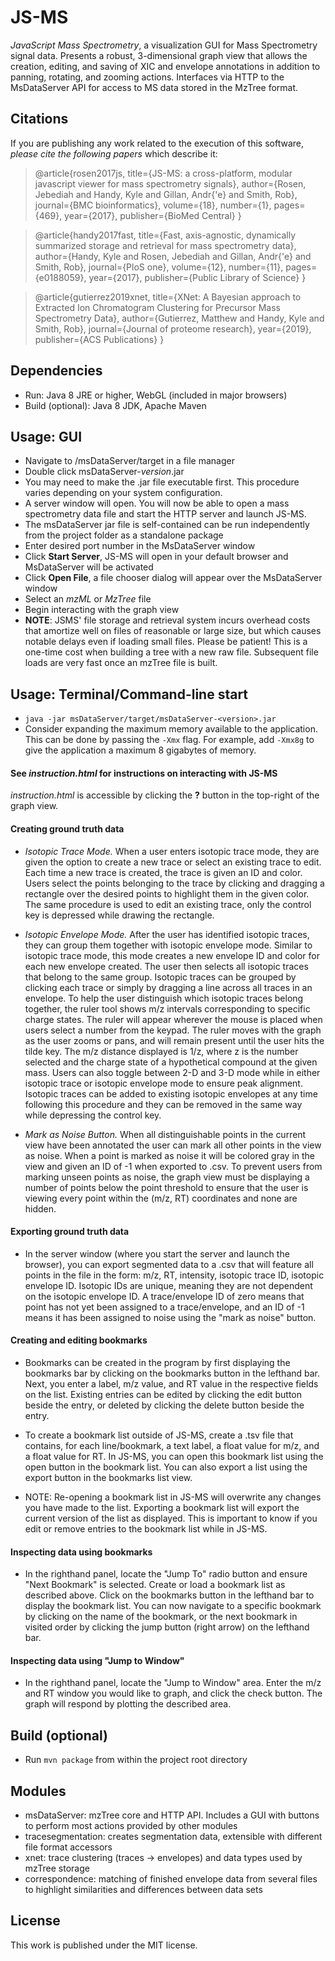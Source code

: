 # JS-MS
*JavaScript Mass Spectrometry*, a visualization GUI for Mass Spectrometry signal data. Presents a robust, 3-dimensional graph view that allows the creation, editing, and saving of XIC and envelope annotations in addition to panning, rotating, and zooming actions. Interfaces via HTTP to the MsDataServer API for access to MS data stored in the MzTree format.

## Citations
If you are publishing any work related to the execution of this software, *please cite the following papers* which describe it:
> @article{rosen2017js,
  title={JS-MS: a cross-platform, modular javascript viewer for mass spectrometry signals},
  author={Rosen, Jebediah and Handy, Kyle and Gillan, Andr{\'e} and Smith, Rob},
  journal={BMC bioinformatics},
  volume={18},
  number={1},
  pages={469},
  year={2017},
  publisher={BioMed Central}
}

> @article{handy2017fast,
  title={Fast, axis-agnostic, dynamically summarized storage and retrieval for mass spectrometry data},
  author={Handy, Kyle and Rosen, Jebediah and Gillan, Andr{\'e} and Smith, Rob},
  journal={PloS one},
  volume={12},
  number={11},
  pages={e0188059},
  year={2017},
  publisher={Public Library of Science}
}

> @article{gutierrez2019xnet,
  title={XNet: A Bayesian approach to Extracted Ion Chromatogram Clustering for Precursor Mass Spectrometry Data},
  author={Gutierrez, Matthew and Handy, Kyle and Smith, Rob},
  journal={Journal of proteome research},
  year={2019},
  publisher={ACS Publications}
}

## Dependencies
* Run: Java 8 JRE or higher, WebGL (included in major browsers)
* Build (optional): Java 8 JDK, Apache Maven

## Usage: GUI
- Navigate to /msDataServer/target in a file manager
- Double click msDataServer-*version*.jar
- You may need to make the .jar file executable first. This procedure varies depending on your system configuration.
- A server window will open. You will now be able to open a mass spectrometry data file and start the HTTP server and launch JS-MS.
- The msDataServer jar file is self-contained can be run independently from the project folder as a standalone package
- Enter desired port number in the MsDataServer window
- Click **Start Server**, JS-MS will open in your default browser and MsDataServer will be activated
- Click **Open File**, a file chooser dialog will appear over the MsDataServer window
- Select an *mzML* or *MzTree* file
- Begin interacting with the graph view
- **NOTE**: JSMS' file storage and retrieval system incurs overhead costs that amortize well on files of reasonable or large size, but which causes notable delays even if loading small files. Please be patient! This is a one-time cost when building a tree with a new raw file. Subsequent file loads are very fast once an mzTree file is built.

## Usage: Terminal/Command-line start
- `java -jar msDataServer/target/msDataServer-<version>.jar`
- Consider expanding the maximum memory available to the application.
  This can be done by passing the `-Xmx` flag. For example, add `-Xmx8g` to give
  the application a maximum 8 gigabytes of memory.

#### See *instruction.html* for instructions on interacting with JS-MS
*instruction.html* is accessible by clicking the **?** button in the top-right of the graph view.

#### Creating ground truth data
- *Isotopic Trace Mode.* When a user enters isotopic trace mode, they are given the option to create a new trace or select an existing trace to edit. Each time a new trace is created, the trace is given an ID and color. Users select the points belonging to the trace by clicking and dragging a rectangle over the desired points to highlight them in the given color. The same procedure is used to edit an existing trace, only the control key is depressed while drawing the rectangle.

- *Isotopic Envelope Mode.* After the user has identified isotopic traces, they can group them together with isotopic envelope mode. Similar to isotopic trace mode, this mode creates a new envelope ID and color for each new envelope created. The user then selects all isotopic traces that belong to the same group. Isotopic traces can be grouped by clicking each trace or simply by dragging a line across all traces in an envelope. To help the user distinguish which isotopic traces belong together, the ruler tool shows m/z intervals corresponding to specific charge states. The ruler will appear wherever the mouse is placed when users select a number from the keypad. The ruler moves with the graph as the user zooms or pans, and will remain present until the user hits the tilde key. The m/z distance displayed is 1/z, where z is the number selected and the charge state of a hypothetical compound at the given mass. Users can also toggle between 2-D and 3-D mode while in either isotopic trace or isotopic envelope mode to ensure peak alignment. Isotopic traces can be added to existing isotopic envelopes at any time following this procedure and they can be removed in the same way while depressing the control key.

- *Mark as Noise Button.* When all distinguishable points in the current view have been annotated the user can mark all other points in the view as noise. When a point is marked as noise it will be colored gray in the view and given an ID of -1 when exported to .csv. To prevent users from marking unseen points as noise, the graph view must be displaying a number of points below the point threshold to ensure that the user is viewing every point within the (m/z, RT) coordinates and none are hidden.

#### Exporting ground truth data
- In the server window (where you start the server and launch the browser), you can export segmented data to a .csv that will feature all points in the file in the form: m/z, RT, intensity, isotopic trace ID, isotopic envelope ID. Isotopic IDs are unique, meaning they are not dependent on the isotopic envelope ID. A trace/envelope ID of zero means that point has not yet been assigned to a trace/envelope, and an ID of -1 means it has been assigned to noise using the "mark as noise" button.

#### Creating and editing bookmarks
- Bookmarks can be created in the program by first displaying the bookmarks bar by clicking on the bookmarks button in the lefthand bar. Next, you enter a label, m/z value, and RT value in the respective fields on the list. Existing entries can be edited by clicking the edit button beside the entry, or deleted by clicking the delete button beside the entry.

- To create a bookmark list outside of JS-MS, create a .tsv file that contains, for each line/bookmark, a text label, a float value for m/z, and a float value for RT. In JS-MS, you can open this bookmark list using the open button in the bookmark list. You can also export a list using the export button in the bookmarks list view.

- NOTE: Re-opening a bookmark list in JS-MS will overwrite any changes you have made to the list. Exporting a bookmark list will export the current version of the list as displayed. This is important to know if you edit or remove entries to the bookmark list while in JS-MS.

#### Inspecting data using bookmarks
- In the righthand panel, locate the "Jump To" radio button and ensure "Next Bookmark" is selected. Create or load a bookmark list as described above. Click on the bookmarks button in the lefthand bar to display the bookmark list. You can now navigate to a specific bookmark by clicking on the name of the bookmark, or the next bookmark in visited order by clicking the jump button (right arrow) on the lefthand bar.

#### Inspecting data using "Jump to Window"
- In the righthand panel, locate the "Jump to Window" area. Enter the m/z and RT window you would like to graph, and click the check button. The graph will respond by plotting the described area.

## Build (optional)
- Run `mvn package` from within the project root directory

## Modules
- msDataServer: mzTree core and HTTP API. Includes a GUI with buttons to perform most actions provided by other modules
- tracesegmentation: creates segmentation data, extensible with different file format accessors
- xnet: trace clustering (traces -> envelopes) and data types used by mzTree storage
- correspondence: matching of finished envelope data from several files to highlight similarities and differences between data sets

## License
This work is published under the MIT license.
